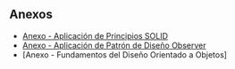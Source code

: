 ## Anexos
   - [Anexo - Aplicación de Principios SOLID](https://drive.google.com/file/d/1BkwDWMr3QvfOYs4ceuX0OSNB-uYEgZld/view?usp=sharing)
   - [Anexo - Aplicación de Patrón de Diseño Observer](https://github.com/Harika-sebasthian/Gimnasio-Fitness-Pro-1/blob/main/PatronDise%C3%B1o.md)
   - [Anexo - Fundamentos del Diseño Orientado a Objetos]
